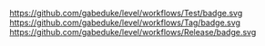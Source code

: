 https://github.com/gabeduke/level/workflows/Test/badge.svg
https://github.com/gabeduke/level/workflows/Tag/badge.svg
https://github.com/gabeduke/level/workflows/Release/badge.svg